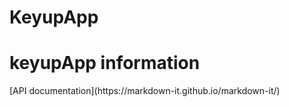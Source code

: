 # KeyupApp
<h1>keyupApp information</h1>
[API documentation](https://markdown-it.github.io/markdown-it/)
